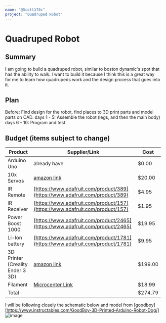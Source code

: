 ```yaml
---
name: "@Scott170c"
project: "Quadruped Robot"
---
```


# Quadruped Robot

## Summary
I am going to build a quadruped robot, similar to boston dynamic's spot that has the ability to walk. I want to build it because I think this is a great way for me to learn how quadrupeds work and the design process that goes into it.

## Plan

Before: Find design for the robot, find places to 3D print parts and model parts on CAD.
days 1 - 5: Assemble the robot (legs, and then the main body)
days 6 - 10: Program and test

## Budget (items subject to change)

| Product               | Supplier/Link                         | Cost   |
| --------------------- | ------------------------------------- | ------ |
| Arduino Uno           | already have                          | $0.00  |
| 10x Servos            | [amazon link](https://www.amazon.com/Smraza-Helicopter-Airplane-Control-Arduino/dp/B07L2SF3R4/ref=sr_1_1_sspa?crid=3895KJC0S2698&keywords=rc%2Bmicro%2Bservo&qid=1672606809&sr=8-1-spons&spLa=ZW5jcnlwdGVkUXVhbGlmaWVyPUFIUEZIMzBJSlNMNkgmZW5jcnlwdGVkSWQ9QTAxMjkwMDdPMzE0WlJLQk1XWUImZW5jcnlwdGVkQWRJZD1BMDIwNzMwN0dRSDFXTkhNVURFNCZ3aWRnZXROYW1lPXNwX2F0ZiZhY3Rpb249Y2xpY2tSZWRpcmVjdCZkb05vdExvZ0NsaWNrPXRydWU&th=1)  | $20.00  |
| IR Remote             | [https://www.adafruit.com/product/389](https://www.adafruit.com/product/389)  | $4.95  |
| IR Receiver           | [https://www.adafruit.com/product/157](https://www.adafruit.com/product/157)  | $1.95  |
| Power Boost 1000      | [https://www.adafruit.com/product/2465](https://www.adafruit.com/product/2465)| $19.95 |
| Li-Ion battery        | [https://www.adafruit.com/product/1781](https://www.adafruit.com/product/1781)| $9.95  |
| 3D Printer (Creality Ender 3 3D)   | [amazon link](https://www.amazon.com/Comgrow-Creality-Ender-Aluminum-220x220x250mm/dp/B07BR3F9N6/ref=sr_1_1?crid=18G6VJMWLDTLF&keywords=3D+printers&qid=1672681878&refinements=p_n_deal_type%3A23566065011&rnid=23566063011&s=industrial&sprefix=3d+printers%2Cindustrial%2C159&sr=1-1)   | $199.00  |
| Filament              | [Microcenter Link](https://www.microcenter.com/product/611544/inland-175mm-white-pla-3d-printer-filament-1kg-spool-(22-lbs))| $18.99 |
| Total           |                                       | $274.79|

I will be following closely the schematic below and model from [goodboy][https://www.instructables.com/GoodBoy-3D-Printed-Arduino-Robot-Dog/]
![image](https://user-images.githubusercontent.com/72882797/209758010-fae0c3ca-7d2e-463e-9def-8728b0465475.png)
